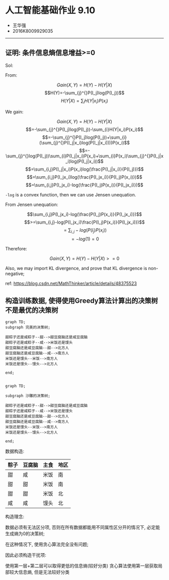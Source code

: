 # 人工智能基础作业 9.10

* 王华强
* 2016K8009929035

***

## 证明: 条件信息熵信息增益>=0

<!-- 琴生不等式 -->

Sol:

From:

$$Gain(X,Y)=H(Y)-H(Y|X)$$
$$H(Y)=-\sum_{j}^{}P(I_j)log(P(I_j))$$
$$H(Y|X)=\sum_{i}H(Y|x_i)P(x_i)$$

We gain:

$$Gain(X,Y)=H(Y)-H(Y|X)$$
$$=-\sum_{j}^{}P(I_j)log(P(I_j))-\sum_{i}H(Y|x_i)P(x_i)$$
$$=-\sum_{j}^{}P(I_j)log(P(I_j))+\sum_{i}(\sum_{j}^{}P(I_j|x_i)log(P(I_j|x_i))))P(x_i)$$
$$=-\sum_{j}^{}log(P(I_j))\sum_{i}P(I_j|x_i)P(x_i)+\sum_{i}P(x_i)\sum_{j}^{}P(I_j|x_i)log(P(I_j|x_i))$$
$$=\sum_{i,j}P(I_j|x_i)P(x_i)log(\frac{P(I_j|x_i)}{P(I_j)})$$
$$=\sum_{i,j}P(I_jx_i)log(\frac{P(I_jx_i)}{P(I_j)P(x_i)})$$
$$=\sum_{i,j}P(I_jx_i)-log(\frac{P(I_j)P(x_i)}{P(I_jx_i)})$$
<!-- $$=\sum_{i,j}(P(I_jx_i)logP(I_jx_i)-P(I_jx_i)log(P(I_j)P(x_i)))$$ -->

`-log` is a convex function, then we can use Jensen unequation.

From Jensen unequation:

$$\sum_{i,j}P(I_jx_i)-log(\frac{P(I_j)P(x_i)}{P(I_jx_i)})$$
$$>=\sum_{i,j}-log(P(I_jx_i)\frac{P(I_j)P(x_i)}{P(I_jx_i)})$$
$$=\sum_{i,j}-log(P(I_j)P(x_i))$$
$$=-log(1)=0$$

Therefore:

$$Gain(X,Y)=H(Y)-H(Y|X)>=0$$

Also, we may import KL divergence, and prove that KL divergence is non-negative;


ref: https://blog.csdn.net/MathThinker/article/details/48375523

## 构造训练数据, 使得使用Greedy算法计算出的决策树不是最优的决策树

<!-- 决策树, 样本数量越小越好 -->

```mermaid
graph TD;
subgraph 完美的决策树;

甜粽子还是咸粽子--甜-->甜豆腐脑还是咸豆腐脑
甜粽子还是咸粽子--咸-->米饭还是馒头
甜豆腐脑还是咸豆腐脑--甜-->北方人
甜豆腐脑还是咸豆腐脑--咸-->南方人
米饭还是馒头--米饭-->南方人
米饭还是馒头--馒头-->北方人

end;

```
```mermaid

graph TD;

subgraph 沙雕的决策树;

甜粽子还是咸粽子--甜-->甜豆腐脑还是咸豆腐脑
甜粽子还是咸粽子--咸-->米饭还是馒头
甜豆腐脑还是咸豆腐脑--甜-->北方人
甜豆腐脑还是咸豆腐脑--咸-->南方人
米饭还是馒头--米饭-->南方人
米饭还是馒头--馒头-->北方人

end;
```

数据构造:

粽子|豆腐脑|主食|地区
-|-|-|-
甜|咸|米饭|南
甜|甜|米饭|南
甜|甜|米饭|北
咸|咸|馒头|北

构造理念:

数据必须有无法区分项, 否则在所有数据都能用不同属性区分开的情况下, 必定能生成熵为0的决策树;

在这种情况下, 使用贪心算法完全没有问题;

因此必须构造干扰项:



使用第一层+第二层可以取得更低的信息熵(较好分类)
贪心算法使用第一层获取局部较大信息熵, 但是无法较好分类
